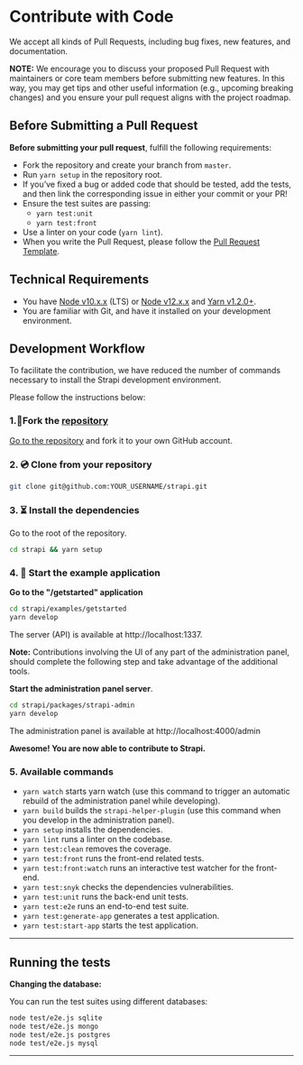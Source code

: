 # Contribute with Code

We accept all kinds of Pull Requests, including bug fixes, new features, and documentation.

**NOTE:** We encourage you to discuss your proposed Pull Request with maintainers or core team members before submitting new features. In this way, you may get tips and other useful information (e.g., upcoming breaking changes) and you ensure your pull request aligns with the project roadmap.

## Before Submitting a Pull Request

**Before submitting your pull request**, fulfill the following requirements:

- Fork the repository and create your branch from `master`.
- Run `yarn setup` in the repository root.
- If you’ve fixed a bug or added code that should be tested, add the tests, and then link the corresponding issue in either your commit or your PR!
- Ensure the test suites are passing:
  - `yarn test:unit`
  - `yarn test:front`
- Use a linter on your code (`yarn lint`).
- When you write the Pull Request, please follow the [Pull Request Template](https://github.com/strapi/strapi/blob/master/.github/PULL_REQUEST_TEMPLATE.md).

## Technical Requirements

- You have [Node v10.x.x](https://nodejs.org/en/download/) (LTS) or [Node v12.x.x](https://nodejs.org/en/download/current/) and [Yarn v1.2.0+](https://yarnpkg.com/en/).
- You are familiar with Git, and have it installed on your development environment.

## Development Workflow

To facilitate the contribution, we have reduced the number of commands necessary to install the Strapi development environment.

Please follow the instructions below:

### 1.🍴Fork the [repository](https://github.com/strapi/strapi)

[Go to the repository](https://github.com/strapi/strapi) and fork it to your own GitHub account.

### 2. 💿 Clone from your repository

```bash
git clone git@github.com:YOUR_USERNAME/strapi.git
```

### 3. ⏳ Install the dependencies

Go to the root of the repository.

```bash
cd strapi && yarn setup
```

### 4. 🚀 Start the example application

**Go to the "/getstarted" application**

```bash
cd strapi/examples/getstarted
yarn develop
```

The server (API) is available at http://localhost:1337.

**Note:** Contributions involving the UI of any part of the administration panel, should complete the following step and take advantage of the additional tools.

**Start the administration panel server**.

```bash
cd strapi/packages/strapi-admin
yarn develop
```

The administration panel is available at http://localhost:4000/admin

**Awesome! You are now able to contribute to Strapi.**

### 5. Available commands

- `yarn watch` starts yarn watch (use this command to trigger an automatic rebuild of the administration panel while developing).
- `yarn build` builds the `strapi-helper-plugin` (use this command when you develop in the administration panel).
- `yarn setup` installs the dependencies.
- `yarn lint` runs a linter on the codebase.
- `yarn test:clean` removes the coverage.
- `yarn test:front` runs the front-end related tests.
- `yarn test:front:watch` runs an interactive test watcher for the front-end.
- `yarn test:snyk` checks the dependencies vulnerabilities.
- `yarn test:unit` runs the back-end unit tests.
- `yarn test:e2e` runs an end-to-end test suite.
- `yarn test:generate-app` generates a test application.
- `yarn test:start-app` starts the test application.

---

## Running the tests

**Changing the database:**

You can run the test suites using different databases:

```bash
node test/e2e.js sqlite
node test/e2e.js mongo
node test/e2e.js postgres
node test/e2e.js mysql
```

---

